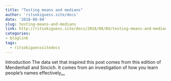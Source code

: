 ```yaml
---
title: "Testing means and medians"
author: 'ritsokiguess.site/docs'
date: '2018-08-04'
slug: testing-means-and-medians
link: http://ritsokiguess.site/docs/2018/08/04/testing-means-and-medians/
categories:
- bloglink
tags:
  - ritsokiguesssitedocs
---
```


Introduction The data set that inspired this post comes from this edition of Mendenhall and Sincich. It comes from an investigation of how you learn people’s names effectively[... <i class="fas fa-external-link-alt"></i>](http://ritsokiguess.site/docs/2018/08/04/testing-means-and-medians/)

